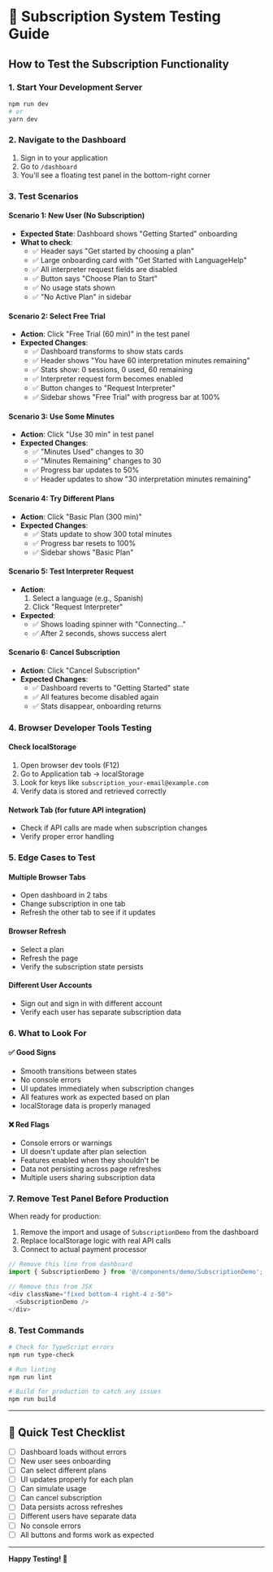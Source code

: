 # 🧪 Subscription System Testing Guide

## How to Test the Subscription Functionality

### 1. **Start Your Development Server**

```bash
npm run dev
# or
yarn dev
```

### 2. **Navigate to the Dashboard**

1. Sign in to your application
2. Go to `/dashboard`
3. You'll see a floating test panel in the bottom-right corner

### 3. **Test Scenarios**

#### **Scenario 1: New User (No Subscription)**
- **Expected State**: Dashboard shows "Getting Started" onboarding
- **What to check**:
  - ✅ Header says "Get started by choosing a plan"
  - ✅ Large onboarding card with "Get Started with LanguageHelp"
  - ✅ All interpreter request fields are disabled
  - ✅ Button says "Choose Plan to Start" 
  - ✅ No usage stats shown
  - ✅ "No Active Plan" in sidebar

#### **Scenario 2: Select Free Trial**
- **Action**: Click "Free Trial (60 min)" in the test panel
- **Expected Changes**:
  - ✅ Dashboard transforms to show stats cards
  - ✅ Header shows "You have 60 interpretation minutes remaining"
  - ✅ Stats show: 0 sessions, 0 used, 60 remaining
  - ✅ Interpreter request form becomes enabled
  - ✅ Button changes to "Request Interpreter"
  - ✅ Sidebar shows "Free Trial" with progress bar at 100%

#### **Scenario 3: Use Some Minutes**
- **Action**: Click "Use 30 min" in test panel
- **Expected Changes**:
  - ✅ "Minutes Used" changes to 30
  - ✅ "Minutes Remaining" changes to 30
  - ✅ Progress bar updates to 50%
  - ✅ Header updates to show "30 interpretation minutes remaining"

#### **Scenario 4: Try Different Plans**
- **Action**: Click "Basic Plan (300 min)" 
- **Expected Changes**:
  - ✅ Stats update to show 300 total minutes
  - ✅ Progress bar resets to 100%
  - ✅ Sidebar shows "Basic Plan"

#### **Scenario 5: Test Interpreter Request**
- **Action**: 
  1. Select a language (e.g., Spanish)
  2. Click "Request Interpreter"
- **Expected**: 
  - ✅ Shows loading spinner with "Connecting..."
  - ✅ After 2 seconds, shows success alert

#### **Scenario 6: Cancel Subscription**
- **Action**: Click "Cancel Subscription"
- **Expected Changes**:
  - ✅ Dashboard reverts to "Getting Started" state
  - ✅ All features become disabled again
  - ✅ Stats disappear, onboarding returns

### 4. **Browser Developer Tools Testing**

#### **Check localStorage**
1. Open browser dev tools (F12)
2. Go to Application tab → localStorage
3. Look for keys like `subscription_your-email@example.com`
4. Verify data is stored and retrieved correctly

#### **Network Tab** (for future API integration)
- Check if API calls are made when subscription changes
- Verify proper error handling

### 5. **Edge Cases to Test**

#### **Multiple Browser Tabs**
- Open dashboard in 2 tabs
- Change subscription in one tab
- Refresh the other tab to see if it updates

#### **Browser Refresh**
- Select a plan
- Refresh the page
- Verify the subscription state persists

#### **Different User Accounts**
- Sign out and sign in with different account
- Verify each user has separate subscription data

### 6. **What to Look For**

#### **✅ Good Signs**
- Smooth transitions between states
- No console errors
- UI updates immediately when subscription changes
- All features work as expected based on plan
- localStorage data is properly managed

#### **❌ Red Flags**
- Console errors or warnings
- UI doesn't update after plan selection
- Features enabled when they shouldn't be
- Data not persisting across page refreshes
- Multiple users sharing subscription data

### 7. **Remove Test Panel Before Production**

When ready for production:

1. Remove the import and usage of `SubscriptionDemo` from the dashboard
2. Replace localStorage logic with real API calls
3. Connect to actual payment processor

```typescript
// Remove this line from dashboard
import { SubscriptionDemo } from '@/components/demo/SubscriptionDemo';

// Remove this from JSX
<div className="fixed bottom-4 right-4 z-50">
  <SubscriptionDemo />
</div>
```

### 8. **Test Commands**

```bash
# Check for TypeScript errors
npm run type-check

# Run linting
npm run lint

# Build for production to catch any issues
npm run build
```

---

## 🎯 **Quick Test Checklist**

- [ ] Dashboard loads without errors
- [ ] New user sees onboarding
- [ ] Can select different plans
- [ ] UI updates properly for each plan
- [ ] Can simulate usage
- [ ] Can cancel subscription
- [ ] Data persists across refreshes
- [ ] Different users have separate data
- [ ] No console errors
- [ ] All buttons and forms work as expected

---

**Happy Testing! 🚀**

